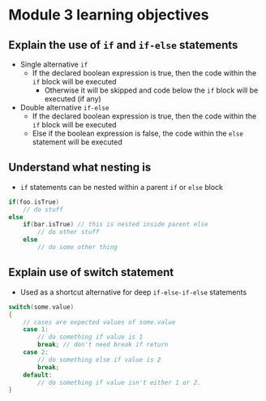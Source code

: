 # Module 3 learning objectives

## Explain the use of `if` and `if-else` statements
- Single alternative `if`
    - If the declared boolean expression is true, then the code within the `if` block will be executed
        - Otherwise it will be skipped and code below the `if` block will be executed (if any)
- Double alternative `if-else`
    - If the declared boolean expression is true, then the code within the `if` block will be executed
    - Else if the boolean expression is false, the code within the `else` statement will be executed

## Understand what nesting is
- `if` statements can be nested within a parent `if` or `else` block

``` cpp
if(foo.isTrue)
    // do stuff
else
    if(bar.isTrue) // this is nested inside parent else
        // do other stuff
    else
        // do some other thing
```

## Explain use of switch statement
- Used as a shortcut alternative for deep `if-else-if-else` statements

``` cpp
switch(some.value)
{
    // cases are expected values of some.value
    case 1:
        // do something if value is 1
        break; // don't need break if return
    case 2:
        // do something else if value is 2
        break;
    default:
        // do something if value isn't either 1 or 2.
}
```